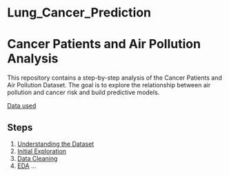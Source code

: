 # Lung_Cancer_Prediction

# Cancer Patients and Air Pollution Analysis
This repository contains a step-by-step analysis of the Cancer Patients and Air Pollution Dataset. 
The goal is to explore the relationship between air pollution and cancer risk and build predictive models.

[Data used](https://www.kaggle.com/datasets/thedevastator/cancer-patients-and-air-pollution-a-new-link/data)

## Steps
1. [Understanding the Dataset](01-understanding-dataset/)
2. [Initial Exploration](02-initial-exploration/)
3. [Data Cleaning](03-data-cleaning/)
4. [EDA](04-eda/)
...
